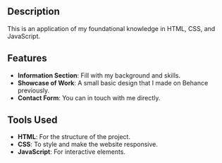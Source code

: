 ## Description
 This is an application of my foundational knowledge in HTML, CSS, and JavaScript.

## Features
- **Information Section**: Fill with my background and skills.
- **Showcase of Work**: A small basic design that I made on Behance previously.
- **Contact Form**: You can in touch with me directly.

## Tools Used
- **HTML**: For the structure of the project.
- **CSS**: To style and make the website responsive.
- **JavaScript**: For interactive elements.
